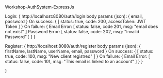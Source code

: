 Workshop-AuthSystem-ExpressJs


Login: {
  http://localhost:8080/auth/login
  body params (json): {
    email,
    password
  }
  On success: {
    [
      status: true,
      code: 200,
      accessToken: JWT Token
    ]
  }
  On failure: {
    Email Error: [
      status: false,
      code 201,
      msg: "email does not exist"
    ]
    Password Error: [
      status: false,
      code: 202,
      msg: "Invalid Password"
    ]
  }
}

Register: {
  http://localhost:8080/auth/register
  body params (json): {
    firstName,
    lastName,
    userName,
    email,
    password
  }
  On success: {
    [
      status: true,
      code: 100,
      msg: "New client registred"
    ]
  }
  On failure: {
    Email Error: [
      status: false,
      code: 101,
      msg: "This email is linked to an account"
    ]
  }
}

}